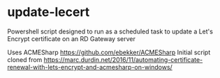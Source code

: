 # update-lecert

Powershell script designed to run as a scheduled task to update a Let's Encrypt certificate on an RD Gateway server

Uses ACMESharp https://github.com/ebekker/ACMESharp
Initial script cloned from https://marc.durdin.net/2016/11/automating-certificate-renewal-with-lets-encrypt-and-acmesharp-on-windows/
